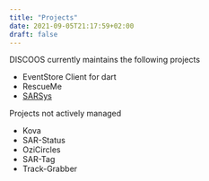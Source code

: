 ```yaml
---
title: "Projects"
date: 2021-09-05T21:17:59+02:00
draft: false
---
```


DISCOOS currently maintains the following projects

* EventStore Client for dart
* RescueMe
* [SARSys](sarsys)

Projects not actively managed
* Kova
* SAR-Status
* OziCircles
* SAR-Tag
* Track-Grabber